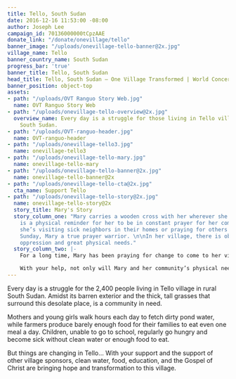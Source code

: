 ```yaml
---
title: Tello, South Sudan
date: 2016-12-16 11:53:00 -08:00
author: Joseph Lee
campaign_id: 70136000000tCpzAAE
donate_link: "/donate/onevillage/tello"
banner_image: "/uploads/onevillage-tello-banner@2x.jpg"
village_name: Tello
banner_country_name: South Sudan
progress_bar: 'true'
banner_title: Tello, South Sudan
head_title: Tello, South Sudan — One Village Transformed | World Concern
banner_position: object-top
assets:
- path: "/uploads/OVT Ranguo Story Web.jpg"
  name: OVT Ranguo Story Web
- path: "/uploads/onevillage-tello-overview@2x.jpg"
  overview_name: Every day is a struggle for those living in Tello village in rural
    South Sudan.
- path: "/uploads/OVT-ranguo-header.jpg"
  name: OVT-ranguo-header
- path: "/uploads/onevillage-tello3.jpg"
  name: onevillage-tello3
- path: "/uploads/onevillage-tello-mary.jpg"
  name: onevillage-tello-mary
- path: "/uploads/onevillage-tello-banner@2x.jpg"
  name: onevillage-tello-banner@2x
- path: "/uploads/onevillage-tello-cta@2x.jpg"
  cta_name: Support Tello
- path: "/uploads/onevillage-tello-story@2x.jpg"
  name: onevillage-tello-story@2x
  story_title: Mary's Story
  story_column_one: "Mary carries a wooden cross with her wherever she goes. The cross
    is a physical reminder for her to be in constant prayer for her community. Whether
    she’s visiting sick neighbors in their homes or praying for others at church every
    Sunday, Mary a true prayer warrior. \n\nIn her village, there is obvious spiritual
    oppression and great physical needs."
  story_column_two: |-
    For a long time, Mary has been praying for change to come to her village. She prays for clean drinking water so that the children in her village are no longer sick, and looks forward to receiving pastoral and literacy training so that she can provide even more care for her community as well as mature in her own spiritual life.

    With your help, not only will Mary and her community’s physical needs be met, but their spiritual needs as well.
---
```


Every day is a struggle for the 2,400 people living in Tello village in rural South Sudan. Amidst its barren exterior and the thick, tall grasses that surround this desolate place, is a community in need.

Mothers and young girls walk hours each day to fetch dirty pond water, while farmers produce barely enough food for their families to eat even one meal a day. Children, unable to go to school, regularly go hungry and become sick without clean water or enough food to eat.

But things are changing in Tello… With your support and the support of other village sponsors, clean water, food, education, and the Gospel of Christ are bringing hope and transformation to this village.

